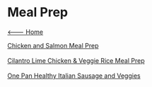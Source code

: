 # Meal Prep

[<--- Home](../about.md)

[Chicken and Salmon Meal Prep](./chicken-and-salmon-meal-prep.md)<br><br>
[Cilantro Lime Chicken & Veggie Rice Meal Prep](./cilantro-lime-chicken-&-veggie-rice-meal-prep.md)<br><br>
[One Pan Healthy Italian Sausage and Veggies](./one-pan-healthy-italian-sausage-and-veggies.md)<br><br>
